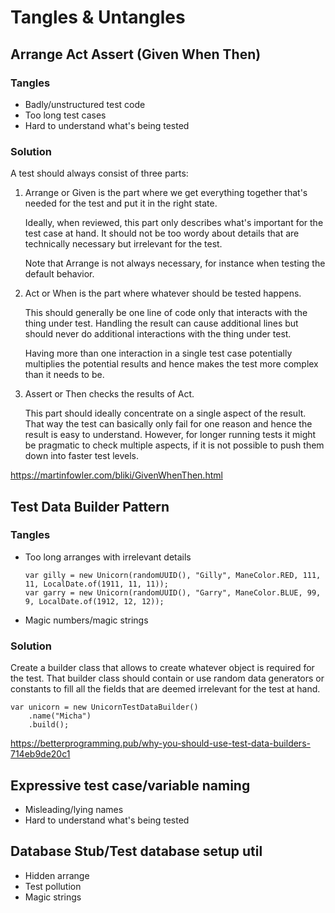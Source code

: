 # Tangles & Untangles

## Arrange Act Assert (Given When Then)

### Tangles

- Badly/unstructured test code
- Too long test cases
- Hard to understand what's being tested

### Solution

A test should always consist of three parts:

1. Arrange or Given is the part where we get everything together that's needed for the test and put it in the right state.

   Ideally, when reviewed, this part only describes what's important for the test case at hand.
   It should not be too wordy about details that are technically necessary but irrelevant for the test.

   Note that Arrange is not always necessary, for instance when testing the default behavior.

2. Act or When is the part where whatever should be tested happens.

   This should generally be one line of code only that interacts with the thing under test.
   Handling the result can cause additional lines but should never do additional interactions with the thing under test.

   Having more than one interaction in a single test case potentially multiplies the potential results and hence makes the test more complex than it needs to be.

3. Assert or Then checks the results of Act.

   This part should ideally concentrate on a single aspect of the result.
   That way the test can basically only fail for one reason and hence the result is easy to understand.
   However, for longer running tests it might be pragmatic to check multiple aspects, if it is not possible to push them down into faster test levels.

https://martinfowler.com/bliki/GivenWhenThen.html

## Test Data Builder Pattern

### Tangles

- Too long arranges with irrelevant details

  ```
  var gilly = new Unicorn(randomUUID(), "Gilly", ManeColor.RED, 111, 11, LocalDate.of(1911, 11, 11));
  var garry = new Unicorn(randomUUID(), "Garry", ManeColor.BLUE, 99, 9, LocalDate.of(1912, 12, 12));
  ```

- Magic numbers/magic strings

### Solution

Create a builder class that allows to create whatever object is required for the test.
That builder class should contain or use random data generators or constants to fill all the fields that are deemed irrelevant for the test at hand.

```
var unicorn = new UnicornTestDataBuilder()
    .name("Micha")
    .build();
```

https://betterprogramming.pub/why-you-should-use-test-data-builders-714eb9de20c1

## Expressive test case/variable naming

- Misleading/lying names
- Hard to understand what's being tested

## Database Stub/Test database setup util

- Hidden arrange
- Test pollution
- Magic strings
